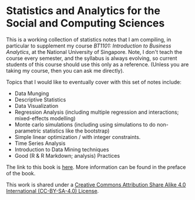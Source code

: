 # Statistics and Analytics for the Social and Computing Sciences

This is a working collection of statistics notes that I am compiling, in particular to supplement my course *BT1101: Introduction to Business Analytics*, at the National University of Singapore. Note, I don't teach the course every semester, and the syllabus is always evolving, so current students of this course should use this only as a reference. (Unless you are taking my course, then you can ask me directly).

Topics that I would like to eventually cover with this set of notes include:

- Data Munging
- Descriptive Statistics
- Data Visualization
- Regression Analysis (including multiple regression and interactions; mixed-effects modelling)
- Monte carlo simulations (including using simulations to do non-parametric statistics like the bootstrap)
- Simple linear optimization / with integer constraints.
- Time Series Analysis
- Introduction to Data Mining techniques
- Good (R & R Markdown; analysis) Practices

The link to this book is [here](http://desmond-ong.github.io/stats-notes). More information can be found in the preface of the book.


This work is shared under a [Creative Commons Attribution Share Alike 4.0 International (CC-BY-SA-4.0) License](https://creativecommons.org/licenses/by-sa/4.0/).



